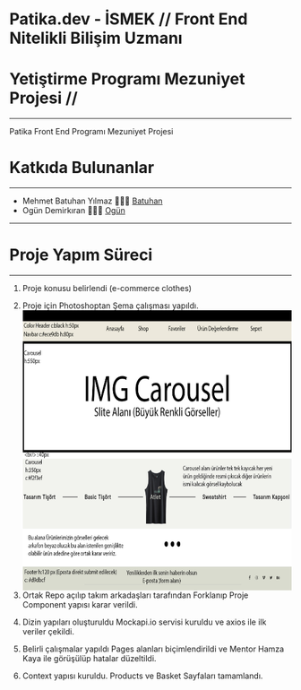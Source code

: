 # Patika.dev - İSMEK // Front End Nitelikli Bilişim Uzmanı

# Yetiştirme Programı Mezuniyet Projesi //

---

Patika Front End Programı Mezuniyet Projesi

# Katkıda Bulunanlar

---

- Mehmet Batuhan Yılmaz 👨🏻‍💻 [Batuhan](https://github.com/mehmetbatuhanyilmaz)
- Ogün Demirkıran 👨🏻‍💻 [Ogün](https://github.com/ogundemirkiran)

---

# Proje Yapım Süreci

---

1. Proje konusu belirlendi (e-commerce clothes)
2. Proje için Photoshoptan Şema çalışması yapıldı. <br/>
   <img alt="photoshopsheme" src="./img/E-Commerce Deneme.jpg" 
        style="float: left; width:650px; height:500px;" />

3. Ortak Repo açılıp takım arkadaşları tarafından Forklanıp Proje Component yapısı karar verildi.

4. Dizin yapıları oluşturuldu Mockapi.io servisi kuruldu ve axios ile ilk veriler çekildi.
5. Belirli çalışmalar yapıldı Pages alanları biçimlendirildi ve Mentor Hamza Kaya ile görüşülüp hatalar düzeltildi.
6. Context yapısı kuruldu. Products ve Basket Sayfaları tamamlandı.
